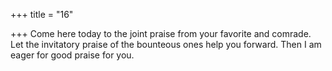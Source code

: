 +++
title = "16"

+++
Come here today to the joint praise from your favorite and comrade. Let the invitatory praise of the bounteous ones help you forward. Then  I am eager for good praise for you.